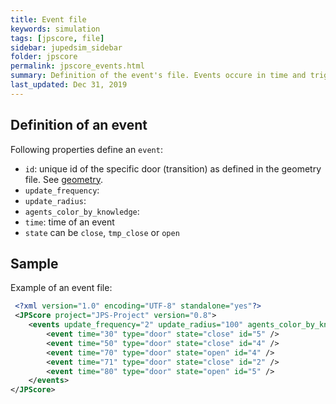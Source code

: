 ```yaml
---
title: Event file
keywords: simulation
tags: [jpscore, file]
sidebar: jupedsim_sidebar
folder: jpscore
permalink: jpscore_events.html
summary: Definition of the event's file. Events occure in time and trigger certain actions on doors and crossings.
last_updated: Dec 31, 2019
---
```


## Definition of an event 

Following properties define an `event`:

- `id`: unique id of the specific door (transition) as defined in the geometry file. See [geometry](jpscore_geometry.html).
- `update_frequency`:
- `update_radius`: 
- `agents_color_by_knowledge`:
- `time`: time of an event
- `state` can be `close`, `tmp_close` or `open`


## Sample 

Example of an event file: 

```xml
 <?xml version="1.0" encoding="UTF-8" standalone="yes"?>
 <JPScore project="JPS-Project" version="0.8">
    <events update_frequency="2" update_radius="100" agents_color_by_knowledge="true">
        <event time="30" type="door" state="close" id="5" />
        <event time="50" type="door" state="close" id="4" />
        <event time="70" type="door" state="open" id="4" />
        <event time="71" type="door" state="close" id="2" />
        <event time="80" type="door" state="open" id="5" />
    </events>
</JPScore>
```
